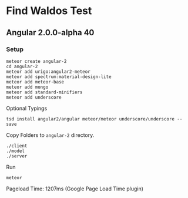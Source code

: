 # Find Waldos Test

## Angular 2.0.0-alpha 40

### Setup 

    meteor create angular-2
    cd angular-2
    meteor add urigo:angular2-meteor
    meteor add spectrum:material-design-lite
    meteor add meteor-base
    meteor add mongo
    meteor add standard-minifiers
    meteor add underscore
    
Optional Typings
    
    tsd install angular2/angular meteor/meteor underscore/underscore --save
    
Copy Folders to `angular-2` directory.

    ./client
    ./model
    ./server
    
Run

    meteor 
    

Pageload Time: 1207ms (Google Page Load Time plugin)